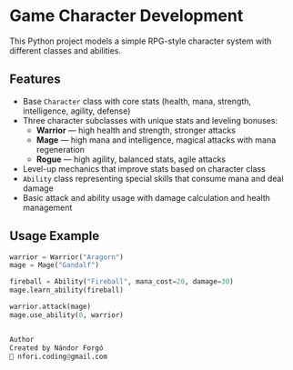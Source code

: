 # Game Character Development

This Python project models a simple RPG-style character system with different classes and abilities.

## Features

- Base `Character` class with core stats (health, mana, strength, intelligence, agility, defense)
- Three character subclasses with unique stats and leveling bonuses:
  - **Warrior** — high health and strength, stronger attacks
  - **Mage** — high mana and intelligence, magical attacks with mana regeneration
  - **Rogue** — high agility, balanced stats, agile attacks
- Level-up mechanics that improve stats based on character class
- `Ability` class representing special skills that consume mana and deal damage
- Basic attack and ability usage with damage calculation and health management

## Usage Example

```python
warrior = Warrior("Aragorn")
mage = Mage("Gandalf")

fireball = Ability("Fireball", mana_cost=20, damage=30)
mage.learn_ability(fireball)

warrior.attack(mage)
mage.use_ability(0, warrior)


Author
Created by Nándor Forgó
📧 nfori.coding@gmail.com
